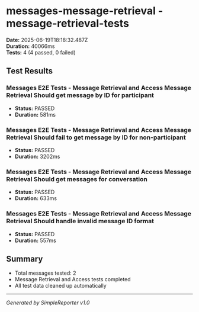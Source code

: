 # messages-message-retrieval - message-retrieval-tests

**Date:** 2025-06-19T18:18:32.487Z  
**Duration:** 40066ms  
**Tests:** 4 (4 passed, 0 failed)

## Test Results


### Messages E2E Tests - Message Retrieval and Access Message Retrieval Should get message by ID for participant
- **Status:** PASSED
- **Duration:** 581ms



### Messages E2E Tests - Message Retrieval and Access Message Retrieval Should fail to get message by ID for non-participant
- **Status:** PASSED
- **Duration:** 3202ms



### Messages E2E Tests - Message Retrieval and Access Message Retrieval Should get messages for conversation
- **Status:** PASSED
- **Duration:** 633ms



### Messages E2E Tests - Message Retrieval and Access Message Retrieval Should handle invalid message ID format
- **Status:** PASSED
- **Duration:** 557ms



## Summary

- Total messages tested: 2
- Message Retrieval and Access tests completed
- All test data cleaned up automatically

---
*Generated by SimpleReporter v1.0*

